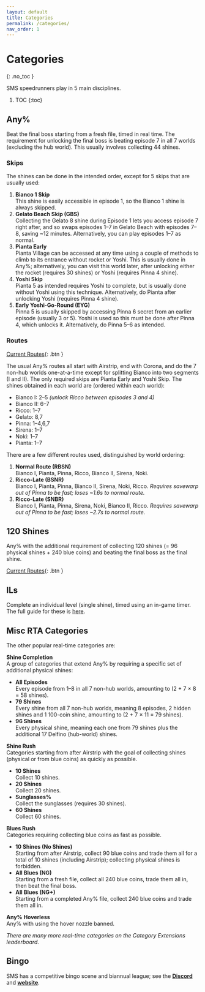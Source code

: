 ```yaml
---
layout: default
title: Categories
permalink: /categories/
nav_order: 1
---
```


# Categories
{: .no_toc }

SMS speedrunners play in 5 main disciplines.

1. TOC
{:toc}

## Any%

Beat the final boss starting from a fresh file, timed in real time. The requirement for unlocking the final boss is beating episode 7 in all 7 worlds (excluding the hub world). This usually involves collecting 44 shines.

### Skips
The shines can be done in the intended order, except for 5 skips that are usually used:
1. **Bianco 1 Skip**  
This shine is easily accessible in episode 1, so the Bianco 1 shine is always skipped.
2. **Gelato Beach Skip (GBS)**  
Collecting the Gelato 8 shine during Episode 1 lets you access episode 7 right after, and so swaps episodes 1–7 in Gelato Beach with episodes 7–8, saving ~12 minutes. Alternatively, you can play episodes 1–7 as normal.
3. **Pianta Early**  
Pianta Village can be accessed at any time using a couple of methods to climb to its entrance without rocket or Yoshi. This is usually done in Any%; alternatively, you can visit this world later, after unlocking either the rocket (requires 30 shines) or Yoshi (requires Pinna 4 shine).
4. **Yoshi Skip**  
Pianta 5 as intended requires Yoshi to complete, but is usually done without Yoshi using this technique. Alternatively, do Pianta after unlocking Yoshi (requires Pinna 4 shine).
5. **Early Yoshi-Go-Round (EYG)**  
Pinna 5 is usually skipped by accessing Pinna 6 secret from an earlier episode (usually 3 or 5). Yoshi is used so this must be done after Pinna 4, which unlocks it. Alternatively, do Pinna 5–6 as intended.

### Routes  

[Current Routes](https://smscommunity.github.io/sms-guide/routes/#any){: .btn }  

The usual Any% routes all start with Airstrip, end with Corona, and do the 7 non-hub worlds one-at-a-time except for splitting Bianco into two segments (I and II). The only required skips are Pianta Early and Yoshi Skip. The shines obtained in each world are (ordered within each world):
* Bianco I: 2–5 *(unlock Ricco between episodes 3 and 4)*
* Bianco II: 6–7
* Ricco: 1–7
* Gelato: 8,7
* Pinna: 1–4,6,7
* Sirena: 1–7
* Noki: 1–7
* Pianta: 1–7

There are a few different routes used, distinguished by world ordering:
1. **Normal Route (RBSN)**  
Bianco I, Pianta, Pinna, Ricco, Bianco II, Sirena, Noki.
2. **Ricco-Late (BSNR)**  
Bianco I, Pianta, Pinna, Bianco II, Sirena, Noki, Ricco. *Requires savewarp out of Pinna to be fast; loses ~1.6s to normal route.*
3. **Ricco-Late (SNBR)**  
Bianco I, Pianta, Pinna, Sirena, Noki, Bianco II, Ricco. *Requires savewarp out of Pinna to be fast; loses ~2.7s to normal route.*  

## 120 Shines
Any% with the additional requirement of collecting 120 shines (= 96 physical shines + 240 blue coins) and beating the final boss as the final shine.

[Current Routes](https://smscommunity.github.io/sms-guide/routes/#120-shines){: .btn }  

## ILs
Complete an individual level (single shine), timed using an in-game timer. The full guide for these is [here](info/il).

## Misc RTA Categories
The other popular real-time categories are:

**Shine Completion**  
A group of categories that extend Any% by requiring a specific set of additional physical shines:
* **All Episodes**  
Every episode from 1–8 in all 7 non-hub worlds, amounting to (2 + 7 × 8 = 58 shines).
* **79 Shines**  
Every shine from all 7 non-hub worlds, meaning 8 episodes, 2 hidden shines and 1 100-coin shine, amounting to (2 + 7 × 11 = 79 shines).
* **96 Shines**  
Every physical shine, meaning each one from 79 shines plus the additional 17 Delfino (hub-world) shines.

**Shine Rush**  
Categories starting from after Airstrip with the goal of collecting shines (physical or from blue coins) as quickly as possible.
* **10 Shines**  
Collect 10 shines.
* **20 Shines**  
Collect 20 shines.
* **Sunglasses%**  
Collect the sunglasses (requires 30 shines).
* **60 Shines**  
Collect 60 shines.

**Blues Rush**  
Categories requiring collecting blue coins as fast as possible.
* **10 Shines (No Shines)**  
Starting from after Airstrip, collect 90 blue coins and trade them all for a total of 10 shines (including Airstrip); collecting physical shines is forbidden.
* **All Blues (NG)**  
Starting from a fresh file, collect all 240 blue coins, trade them all in, then beat the final boss.
* **All Blues (NG+)**  
Starting from a completed Any% file, collect 240 blue coins and trade them all in.

**Any% Hoverless**  
Any% with using the hover nozzle banned.

*There are many more real-time categories on the Category Extensions leaderboard.*

## Bingo
SMS has a competitive bingo scene and biannual league; see the [**Discord**](https://sms.bingo/discord) and [**website**](https://sms.bingo).
